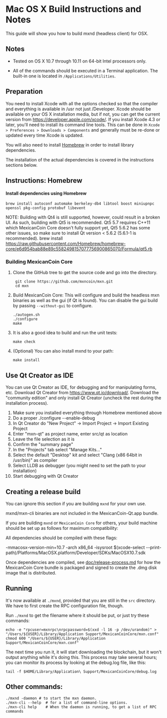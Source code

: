Mac OS X Build Instructions and Notes
====================================
This guide will show you how to build mxnd (headless client) for OSX.

Notes
-----

* Tested on OS X 10.7 through 10.11 on 64-bit Intel processors only.

* All of the commands should be executed in a Terminal application. The
built-in one is located in `/Applications/Utilities`.

Preparation
-----------

You need to install Xcode with all the options checked so that the compiler
and everything is available in /usr not just /Developer. Xcode should be
available on your OS X installation media, but if not, you can get the
current version from https://developer.apple.com/xcode/. If you install
Xcode 4.3 or later, you'll need to install its command line tools. This can
be done in `Xcode > Preferences > Downloads > Components` and generally must
be re-done or updated every time Xcode is updated.

You will also need to install [Homebrew](http://brew.sh) in order to install library
dependencies.

The installation of the actual dependencies is covered in the instructions
sections below.

Instructions: Homebrew
----------------------

#### Install dependencies using Homebrew

    brew install autoconf automake berkeley-db4 libtool boost miniupnpc openssl pkg-config protobuf libevent

NOTE: Building with Qt4 is still supported, however, could result in a broken UI. As such, building with Qt5 is recommended. Qt5 5.7 requires C++11 which MexicanCoin Core doesn't fully support yet, Qt5 5.6.2 has some other issues, so make sure to install Qt version < 5.6.2 (5.6.1-1 is recommended).
    brew install https://raw.githubusercontent.com/Homebrew/homebrew-core/e6d954bab88e89c5582498157077756900865070/Formula/qt5.rb

### Building MexicanCoin Core

1. Clone the GitHub tree to get the source code and go into the directory.

        git clone https://github.com/mxncoin/mxn.git
        cd mxn

2.  Build MexicanCoin Core:
    This will configure and build the headless mxn binaries as well as the gui (if Qt is found).
    You can disable the gui build by passing `--without-gui` to configure.

        ./autogen.sh
        ./configure
        make

3.  It is also a good idea to build and run the unit tests:

        make check

4.  (Optional) You can also install mxnd to your path:

        make install

Use Qt Creator as IDE
------------------------
You can use Qt Creator as IDE, for debugging and for manipulating forms, etc.
Download Qt Creator from https://www.qt.io/download/. Download the "community edition" and only install Qt Creator (uncheck the rest during the installation process).

1. Make sure you installed everything through Homebrew mentioned above
2. Do a proper ./configure --enable-debug
3. In Qt Creator do "New Project" -> Import Project -> Import Existing Project
4. Enter "mxn-qt" as project name, enter src/qt as location
5. Leave the file selection as it is
6. Confirm the "summary page"
7. In the "Projects" tab select "Manage Kits..."
8. Select the default "Desktop" kit and select "Clang (x86 64bit in /usr/bin)" as compiler
9. Select LLDB as debugger (you might need to set the path to your installation)
10. Start debugging with Qt Creator

Creating a release build
------------------------
You can ignore this section if you are building `mxnd` for your own use.

mxnd/mxn-cli binaries are not included in the MexicanCoin-Qt.app bundle.

If you are building `mxnd` or `MexicanCoin Core` for others, your build machine should be set up
as follows for maximum compatibility:

All dependencies should be compiled with these flags:

 -mmacosx-version-min=10.7
 -arch x86_64
 -isysroot $(xcode-select --print-path)/Platforms/MacOSX.platform/Developer/SDKs/MacOSX10.7.sdk

Once dependencies are compiled, see [doc/release-process.md](release-process.md) for how the MexicanCoin Core
bundle is packaged and signed to create the .dmg disk image that is distributed.

Running
-------

It's now available at `./mxnd`, provided that you are still in the `src`
directory. We have to first create the RPC configuration file, though.

Run `./mxnd` to get the filename where it should be put, or just try these
commands:

    echo -e "rpcuser=mxnrpc\nrpcpassword=$(xxd -l 16 -p /dev/urandom)" > "/Users/${USER}/Library/Application Support/MexicanCoinCore/mxn.conf"
    chmod 600 "/Users/${USER}/Library/Application Support/MexicanCoinCore/mxn.conf"

The next time you run it, it will start downloading the blockchain, but it won't
output anything while it's doing this. This process may take several hours;
you can monitor its process by looking at the debug.log file, like this:

    tail -f $HOME/Library/Application\ Support/MexicanCoinCore/debug.log

Other commands:
-------

    ./mxnd -daemon # to start the mxn daemon.
    ./mxn-cli --help  # for a list of command-line options.
    ./mxn-cli help    # When the daemon is running, to get a list of RPC commands
